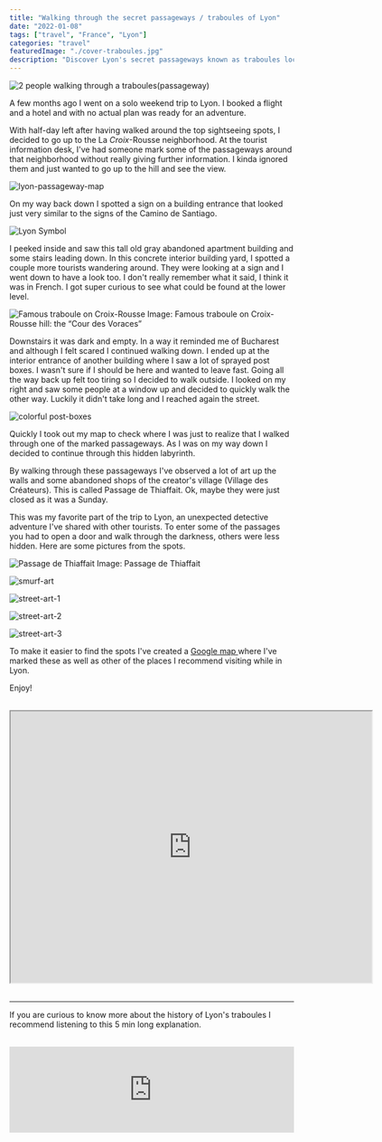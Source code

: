 ```yaml
---
title: "Walking through the secret passageways / traboules of Lyon"
date: "2022-01-08"
tags: ["travel", "France", "Lyon"]
categories: "travel"
featuredImage: "./cover-traboules.jpg"
description: "Discover Lyon's secret passageways known as traboules located in the Croix-Rousse neighborhood with this map."
---
```


![2 people walking through a traboules(passageway) ](./cover-traboules.jpg)

A few months ago I went on a solo weekend trip to Lyon. I booked a flight and a hotel and with no actual plan was ready for an adventure.

With half-day left after having walked around the top sightseeing spots, I decided to go up to the La _Croix_-Rousse neighborhood. At the tourist information desk, I've had someone mark some of the passageways around that neighborhood without really giving further information. I kinda ignored them and just wanted to go up to the hill and see the view.

![lyon-passageway-map](./lyon-passageway-map.jpg)

On my way back down I spotted a sign on a building entrance that looked just very similar to the signs of the Camino de Santiago.

![Lyon Symbol](./lyon-symbol.jpg)

I peeked inside and saw this tall old gray abandoned apartment building and some stairs leading down. In this concrete interior building yard, I spotted a couple more tourists wandering around. They were looking at a sign and I went down to have a look too. I don't really remember what it said, I think it was in French. I got super curious to see what could be found at the lower level.

![Famous traboule on Croix-Rousse](./first-passage.jpg)
Image: Famous traboule on Croix-Rousse hill: the “Cour des Voraces”

Downstairs it was dark and empty. In a way it reminded me of Bucharest and although I felt scared I continued walking down. I ended up at the interior entrance of another building where I saw a lot of sprayed post boxes. I wasn't sure if I should be here and wanted to leave fast. Going all the way back up felt too tiring so I decided to walk outside. I looked on my right and saw some people at a window up and decided to quickly walk the other way. Luckily it didn't take long and I reached again the street.

![colorful post-boxes](./post-boxes.png)

Quickly I took out my map to check where I was just to realize that I walked through one of the marked passageways. As I was on my way down I decided to continue through this hidden labyrinth.

By walking through these passageways I've observed a lot of art up the walls and some abandoned shops of the creator's village (Village des Créateurs). This is called Passage de Thiaffait. Ok, maybe they were just closed as it was a Sunday.

This was my favorite part of the trip to Lyon, an unexpected detective adventure I've shared with other tourists. To enter some of the passages you had to open a door and walk through the darkness, others were less hidden. Here are some pictures from the spots.

![Passage de Thiaffait](./passage-creators.jpg)
Image: Passage de Thiaffait

![smurf-art](./smurf-art.jpg)

![street-art-1](./street-art-1.jpg)

![street-art-2](./street-art-2.jpg)

![street-art-3](./street-art-3.jpg)

To make it easier to find the spots I've created a <a class="articleLink" href="https://www.google.com/maps/d/u/0/edit?mid=1XD5OSGiUPT6XZbBuUgCKGyFmKnW50v73&usp=sharing">Google map </a>where I've marked these as well as other of the places I recommend visiting while in Lyon.

Enjoy!
<br />
<br />

<div class="embed-responsive embed-responsive-4by3">
<iframe src="https://www.google.com/maps/d/u/0/embed?mid=1XD5OSGiUPT6XZbBuUgCKGyFmKnW50v73&ll=45.76635419222272%2C4.829192569836458&z=15" width="640" height="480"></iframe>
</div>
<br />

---

If you are curious to know more about the history of Lyon's traboules I recommend listening to this 5 min long explanation.
<br />
<br />

<div class="embed-responsive embed-responsive-4by3">
    <iframe src="https://open.spotify.com/embed/episode/4cNhFh1T27BJlHtY002FCM?utm_source=generator&theme=0" width="100%" height="152" frameBorder="0" allowfullscreen="" allow="autoplay; clipboard-write; encrypted-media; fullscreen; picture-in-picture"></iframe>
</div>
